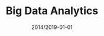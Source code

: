 ---
title: "Big Data Analytics"
collection: teaching
type: "Postgraduate course"
permalink: /teaching/2019-teaching-10
venue: "Warwick Business School"
date: 2014/2019-01-01
location: "Coventry, UK"
---